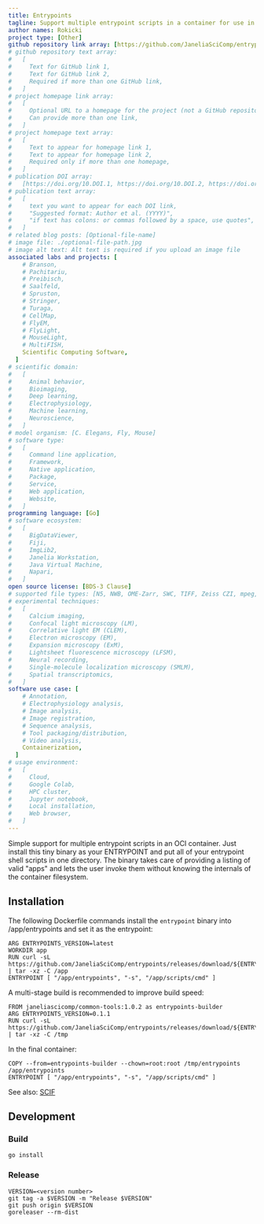 ```yaml
---
title: Entrypoints
tagline: Support multiple entrypoint scripts in a container for use in containerized scientific tools.
author names: Rokicki
project type: [Other]
github repository link array: [https://github.com/JaneliaSciComp/entrypoints]
# github repository text array:
#   [
#     Text for GitHub link 1,
#     Text for GitHub link 2,
#     Required if more than one GitHub link,
#   ]
# project homepage link array:
#   [
#     Optional URL to a homepage for the project (not a GitHub repository),
#     Can provide more than one link,
#   ]
# project homepage text array:
#   [
#     Text to appear for homepage link 1,
#     Text to appear for homepage link 2,
#     Required only if more than one homepage,
#   ]
# publication DOI array:
#   [https://doi.org/10.DOI.1, https://doi.org/10.DOI.2, https://doi.org/10.DOI.n]
# publication text array:
#   [
#     text you want to appear for each DOI link,
#     "Suggested format: Author et al. (YYYY)",
#     "if text has colons: or commas followed by a space, use quotes",
#   ]
# related blog posts: [Optional-file-name]
# image file: ./optional-file-path.jpg
# image alt text: Alt text is required if you upload an image file
associated labs and projects: [
    # Branson,
    # Pachitariu,
    # Preibisch,
    # Saalfeld,
    # Spruston,
    # Stringer,
    # Turaga,
    # CellMap,
    # FlyEM,
    # FlyLight,
    # MouseLight,
    # MultiFISH,
    Scientific Computing Software,
  ]
# scientific domain:
#   [
#     Animal behavior,
#     Bioimaging,
#     Deep learning,
#     Electrophysiology,
#     Machine learning,
#     Neuroscience,
#   ]
# model organism: [C. Elegans, Fly, Mouse]
# software type:
#   [
#     Command line application,
#     Framework,
#     Native application,
#     Package,
#     Service,
#     Web application,
#     Website,
#   ]
programming language: [Go]
# software ecosystem:
#   [
#     BigDataViewer,
#     Fiji,
#     ImgLib2,
#     Janelia Workstation,
#     Java Virtual Machine,
#     Napari,
#   ]
open source license: [BDS-3 Clause]
# supported file types: [N5, NWB, OME-Zarr, SWC, TIFF, Zeiss CZI, mpeg, avi]
# experimental techniques:
#   [
#     Calcium imaging,
#     Confocal light microscopy (LM),
#     Correlative light EM (CLEM),
#     Electron microscopy (EM),
#     Expansion microscopy (ExM),
#     Lightsheet fluorescence microscopy (LFSM),
#     Neural recording,
#     Single-molecule localization microscopy (SMLM),
#     Spatial transcriptomics,
#   ]
software use case: [
    # Annotation,
    # Electrophysiology analysis,
    # Image analysis,
    # Image registration,
    # Sequence analysis,
    # Tool packaging/distribution,
    # Video analysis,
    Containerization,
  ]
# usage environment:
#   [
#     Cloud,
#     Google Colab,
#     HPC cluster,
#     Jupyter notebook,
#     Local installation,
#     Web browser,
#   ]
---
```


Simple support for multiple entrypoint scripts in an OCI container. Just install this tiny binary as your ENTRYPOINT and put all of your entrypoint shell scripts in one directory. The binary takes care of providing a listing of valid "apps" and lets the user invoke them without knowing the internals of the container filesystem.

## Installation

The following Dockerfile commands install the `entrypoint` binary into /app/entrypoints and set it as the entrypoint:

```
ARG ENTRYPOINTS_VERSION=latest
WORKDIR app
RUN curl -sL https://github.com/JaneliaSciComp/entrypoints/releases/download/${ENTRYPOINTS_VERSION}/entrypoints_linux_x86_64.tar.gz | tar -xz -C /app
ENTRYPOINT [ "/app/entrypoints", "-s", "/app/scripts/cmd" ]
```

A multi-stage build is recommended to improve build speed:

```
FROM janeliascicomp/common-tools:1.0.2 as entrypoints-builder
ARG ENTRYPOINTS_VERSION=0.1.1
RUN curl -sL https://github.com/JaneliaSciComp/entrypoints/releases/download/${ENTRYPOINTS_VERSION}/entrypoints_linux_x86_64.tar.gz | tar -xz -C /tmp
```

In the final container:

```
COPY --from=entrypoints-builder --chown=root:root /tmp/entrypoints /app/entrypoints
ENTRYPOINT [ "/app/entrypoints", "-s", "/app/scripts/cmd" ]

```

See also: [SCIF](https://sci-f.github.io/)

## Development

### Build

```
go install
```

### Release

```
VERSION=<version number>
git tag -a $VERSION -m "Release $VERSION"
git push origin $VERSION
goreleaser --rm-dist
```
